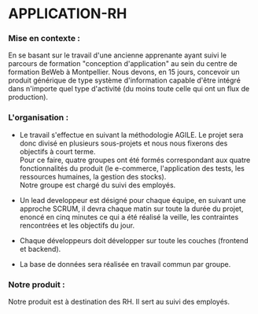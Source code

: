 # APPLICATION-RH

### Mise en contexte :
En se basant sur le travail d'une ancienne apprenante ayant suivi le parcours de formation "conception d'application" au sein du centre de formation BeWeb à Montpellier. Nous devons, en 15 jours, concevoir un produit générique de type système d'information capable d'être intégré dans n'importe quel type d'activité (du moins toute celle qui ont un flux de production).

### L'organisation :
- Le travail s'effectue en suivant la méthodologie AGILE. Le projet sera donc divisé en plusieurs sous-projets et nous nous fixerons des objectifs à court terme. <br>
Pour ce faire, quatre groupes ont été formés correspondant aux quatre fonctionnalités du produit (le e-commerce, l'application des tests, les ressources humaines, la gestion des stocks). <br>
Notre groupe est chargé du suivi des employés.  

- Un lead developpeur est désigné pour chaque équipe, en suivant une approche SCRUM, il devra chaque matin sur toute la durée du projet, enoncé en cinq minutes ce qui a été réalisé la veille, les contraintes rencontrées et les objectifs du jour.  

- Chaque développeurs doit développer sur toute les couches (frontend et backend).  

- La base de données sera réalisée en travail commun par groupe.

### Notre produit :
Notre produit est à destination des RH. Il sert au suivi des employés.
